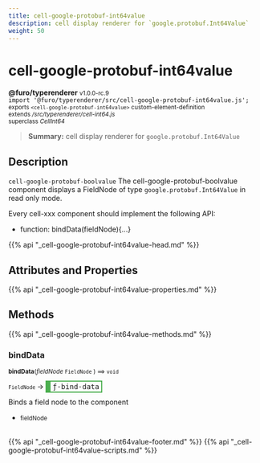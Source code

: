 ```yaml
---
title: cell-google-protobuf-int64value
description: cell display renderer for `google.protobuf.Int64Value`
weight: 50
---
```


# cell-google-protobuf-int64value
**@furo/typerenderer** <small>v1.0.0-rc.9</small>
<br>`import '@furo/typerenderer/src/cell-google-protobuf-int64value.js';`<small>
<br>exports `<cell-google-protobuf-int64value>` custom-element-definition
<br>extends */src/typerenderer/cell-int64.js*
<br>superclass *CellInt64*</small>

> **Summary:** cell display renderer for `google.protobuf.Int64Value`

## Description

`cell-google-protobuf-boolvalue`
The cell-google-protobuf-boolvalue component displays a FieldNode of type `google.protobuf.Int64Value` in read only mode.

Every cell-xxx component should implement the following API:
- function: bindData(fieldNode){...}

{{% api "_cell-google-protobuf-int64value-head.md" %}}

## Attributes and Properties
{{% api "_cell-google-protobuf-int64value-properties.md" %}}






## Methods
{{% api "_cell-google-protobuf-int64value-methods.md" %}}


### **bindData**
<small>**bindData**(*fieldNode* `FieldNode` ) ⟹ `void`</small>

<small>`FieldNode` </small> →
<span  style="border-width:2px 2px 2px 10px; border-style: solid;border-color:  rgb(76, 175, 80);font-family:monospace; padding:2px 4px;">ƒ-bind-data</span>

Binds a field node to the component

- <small>fieldNode </small>
<br><br>






{{% api "_cell-google-protobuf-int64value-footer.md" %}}
{{% api "_cell-google-protobuf-int64value-scripts.md" %}}
